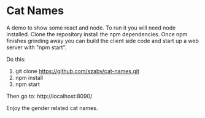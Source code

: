 # Cat Names
A demo to show some react and node. To run it you will need node installed. Clone the repository install the npm dependencies. 
Once npm finishes grinding away you can build the client side code and start up a web server with "npm start".

Do this:
1. git clone https://github.com/szabv/cat-names.git
2. npm install 
3. npm start 

Then go to: 
http://localhost:8090/

Enjoy the gender related cat names.
